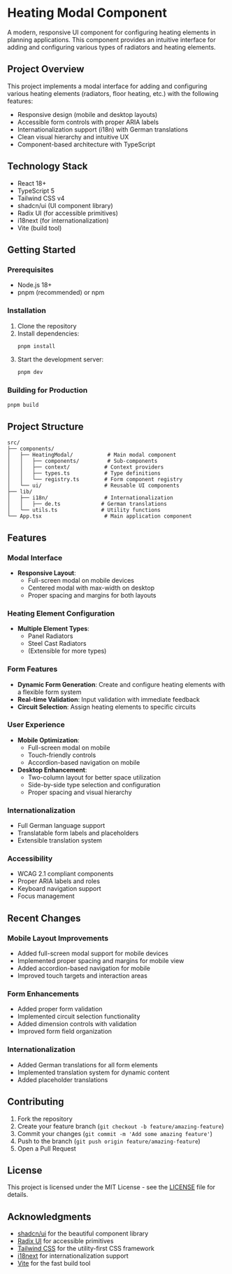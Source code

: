 # Heating Modal Component

A modern, responsive UI component for configuring heating elements in planning applications. This component provides an intuitive interface for adding and configuring various types of radiators and heating elements.

## Project Overview

This project implements a modal interface for adding and configuring various heating elements (radiators, floor heating, etc.) with the following features:
- Responsive design (mobile and desktop layouts)
- Accessible form controls with proper ARIA labels
- Internationalization support (i18n) with German translations
- Clean visual hierarchy and intuitive UX
- Component-based architecture with TypeScript

## Technology Stack

- React 18+
- TypeScript 5
- Tailwind CSS v4
- shadcn/ui (UI component library)
- Radix UI (for accessible primitives)
- i18next (for internationalization)
- Vite (build tool)

## Getting Started

### Prerequisites
- Node.js 18+
- pnpm (recommended) or npm

### Installation
1. Clone the repository
2. Install dependencies:
   ```bash
   pnpm install
   ```
3. Start the development server:
   ```bash
   pnpm dev
   ```

### Building for Production
```bash
pnpm build
```

## Project Structure
```
src/
├── components/
│   ├── HeatingModal/           # Main modal component
│   │   ├── components/         # Sub-components
│   │   ├── context/           # Context providers
│   │   ├── types.ts           # Type definitions
│   │   └── registry.ts        # Form component registry
│   └── ui/                    # Reusable UI components
├── lib/
│   ├── i18n/                  # Internationalization
│   │   ├── de.ts             # German translations
│   └── utils.ts              # Utility functions
└── App.tsx                    # Main application component
```

## Features

### Modal Interface
- **Responsive Layout**:
  - Full-screen modal on mobile devices
  - Centered modal with max-width on desktop
  - Proper spacing and margins for both layouts

### Heating Element Configuration
- **Multiple Element Types**:
  - Panel Radiators
  - Steel Cast Radiators
  - (Extensible for more types)

### Form Features
- **Dynamic Form Generation**: Create and configure heating elements with a flexible form system
- **Real-time Validation**: Input validation with immediate feedback
- **Circuit Selection**: Assign heating elements to specific circuits

### User Experience
- **Mobile Optimization**:
  - Full-screen modal on mobile
  - Touch-friendly controls
  - Accordion-based navigation on mobile
- **Desktop Enhancement**:
  - Two-column layout for better space utilization
  - Side-by-side type selection and configuration
  - Proper spacing and visual hierarchy

### Internationalization
- Full German language support
- Translatable form labels and placeholders
- Extensible translation system

### Accessibility
- WCAG 2.1 compliant components
- Proper ARIA labels and roles
- Keyboard navigation support
- Focus management

## Recent Changes

### Mobile Layout Improvements
- Added full-screen modal support for mobile devices
- Implemented proper spacing and margins for mobile view
- Added accordion-based navigation for mobile
- Improved touch targets and interaction areas

### Form Enhancements
- Added proper form validation
- Implemented circuit selection functionality
- Added dimension controls with validation
- Improved form field organization

### Internationalization
- Added German translations for all form elements
- Implemented translation system for dynamic content
- Added placeholder translations

## Contributing
1. Fork the repository
2. Create your feature branch (`git checkout -b feature/amazing-feature`)
3. Commit your changes (`git commit -m 'Add some amazing feature'`)
4. Push to the branch (`git push origin feature/amazing-feature`)
5. Open a Pull Request

## License
This project is licensed under the MIT License - see the [LICENSE](LICENSE) file for details.

## Acknowledgments
- [shadcn/ui](https://ui.shadcn.com/) for the beautiful component library
- [Radix UI](https://www.radix-ui.com/) for accessible primitives
- [Tailwind CSS](https://tailwindcss.com/) for the utility-first CSS framework
- [i18next](https://www.i18next.com/) for internationalization support
- [Vite](https://vitejs.dev/) for the fast build tool
